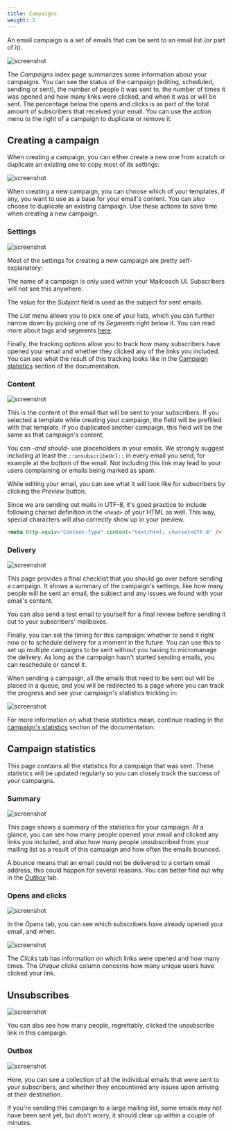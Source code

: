 ```yaml
---
title: Campaigns
weight: 2
---
```


An email campaign is a set of emails that can be sent to an email list (or part of it).

![screenshot](/docs/laravel-mailcoach/v4/images/campaigns/index.png)

The _Campaigns_ index page summarizes some information about your campaigns. You can see the status of the campaign (editing, scheduled, sending or sent), the number of people it was sent to, the number of times it was opened and how many links were clicked, and when it was or will be sent. The percentage below the opens and clicks is as part of the total amount of subscribers that received your email. You can use the action menu to the right of a campaign to duplicate or remove it.

## Creating a campaign

When creating a campaign, you can either create a new one from scratch or duplicate an existing one to copy most of its settings:

![screenshot](/docs/laravel-mailcoach/v4/images/campaigns/creating-a-campaign-index.png)

When creating a new campaign, you can choose which of your templates, if any, you want to use as a base for your email's content. You can also choose to duplicate an existing campaign. Use these actions to save time when creating a new campaign.

### Settings

![screenshot](/docs/laravel-mailcoach/v4/images/campaigns/creating-a-campaign-settings.png)

Most of the settings for creating a new campaign are pretty self-explanatory:

The name of a campaign is only used within your Mailcoach UI. Subscribers will not see this anywhere.

The value for the _Subject_ field is used as the subject for sent emails.

The _List_ menu allows you to pick one of your lists, which you can further narrow down by picking one of its _Segments_ right below it. You can read more about tags and segments [here](docs/laravel-mailcoach/v4/using-the-ui/lists#tags-and-segments).

Finally, the tracking options allow you to track how many subscribers have opened your email and whether they clicked any of the links you included. You can see what the result of this tracking looks like in the [Campaign statistics](/docs/laravel-mailcoach/v4/using-the-ui/campaigns#campaign-statistics) section of the documentation.

### Content

![screenshot](/docs/laravel-mailcoach/v4/images/campaigns/creating-a-campaign-content.png)

This is the content of the email that will be sent to your subscribers. If you selected a template while creating your campaign, the field will be prefilled with that template. If you duplicated another campaign, this field will be the same as that campaign's content.

You can -_and should_- use placeholders in your emails. We strongly suggest including at least the `::unsubscribeUrl::` in every email you send, for example at the bottom of the email. Not including this link may lead to your users complaining or emails being marked as spam.

While editing your email, you can see what it will look like for subscribers by clicking the _Preview_ button.

Since we are sending out mails in UTF-8, it's good practice to include following charset definition in the `<head>` of your HTML as well. This way, special characters will also correctly show up in your preview.

```HTML
<meta http-equiv="Content-Type" content="text/html; charset=UTF-8" />
```


### Delivery

![screenshot](/docs/laravel-mailcoach/v4/images/campaigns/creating-a-campaign-delivery.png)

This page provides a final checklist that you should go over before sending a campaign. It shows a summary of the campaign's settings, like how many people will be sent an email, the subject and any issues we found with your email's content.

You can also send a test email to yourself for a final review before sending it out to your subscribers' mailboxes.

Finally, you can set the timing for this campaign: whether to send it right now or to schedule delivery for a moment in the future. You can use this to set up multiple campaigns to be sent without you having to micromanage the delivery. As long as the campaign hasn't started sending emails, you can reschedule or cancel it.

When sending a campaign, all the emails that need to be sent out will be placed in a queue, and you will be redirected to a page where you can track the progress and see your campaign's statistics trickling in:

![screenshot](/docs/laravel-mailcoach/v4/images/campaigns/campaign-statistics-sending.png)

For more information on what these statistics mean, continue reading in the [campaign's statistics](/docs/laravel-mailcoach/v4/campaigns/campaign-statistics) section of the documentation.

## Campaign statistics

This page contains all the statistics for a campaign that was sent. These statistics will be updated regularly so you can closely track the success of your campaigns.

### Summary

![screenshot](/docs/laravel-mailcoach/v4/images/campaigns/campaign-statistics-overview.png)

This page shows a summary of the statistics for your campaign. At a glance, you can see how many people opened your email and clicked any links you included, and also how many people unsubscribed from your mailing list as a result of this campaign and how often the emails bounced.

A bounce means that an email could not be delivered to a certain email address, this could happen for several reasons. You can better find out why in the [_Outbox_](/docs/laravel-mailcoach/v4/using-the-ui/campaigns#outbox) tab.

### Opens and clicks

![screenshot](/docs/laravel-mailcoach/v4/images/campaigns/campaign-statistics-opens.png)

In the _Opens_ tab, you can see which subscribers have already opened your email, and when.

![screenshot](/docs/laravel-mailcoach/v4/images/campaigns/campaign-statistics-clicks.png)

The _Clicks_ tab has information on which links were opened and how many times. The _Unique clicks_ column concerns how many unique users have clicked your link.

## Unsubscribes

![screenshot](/docs/laravel-mailcoach/v4/images/campaigns/campaign-statistics-unsubscribes.png)

You can also see how many people, regrettably, clicked the unsubscribe link in this campaign.

### Outbox

![screenshot](/docs/laravel-mailcoach/v4/images/campaigns/campaign-statistics-outbox.png)

Here, you can see a collection of all the individual emails that were sent to your subscribers, and whether they encountered any issues upon arriving at their destination.

If you're sending this campaign to a large mailing list, some emails may not have been sent yet, but don't worry, it should clear up within a couple of minutes.
